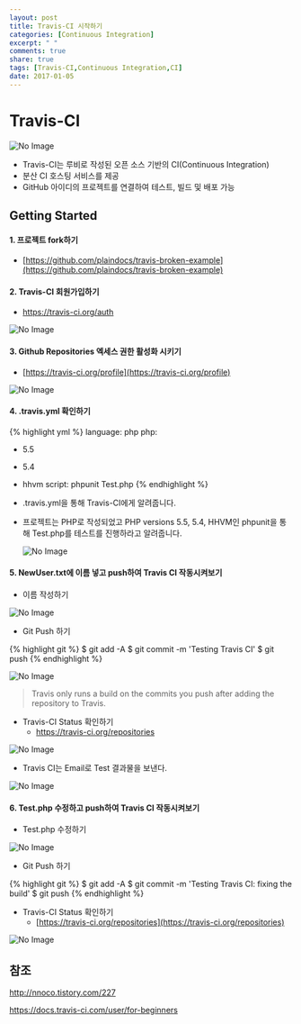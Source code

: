 ```yaml
---
layout: post
title: Travis-CI 시작하기
categories: [Continuous Integration]
excerpt: " "
comments: true
share: true
tags: [Travis-CI,Continuous Integration,CI]
date: 2017-01-05
---
```


# **Travis-CI**
![No Image](/assets/20170105/travis-ci.jpg)

- Travis-CI는 루비로 작성된 오픈 소스 기반의 CI(Continuous Integration)
- 분산 CI 호스팅 서비스를 제공
- GitHub 아이디의 프로젝트를 연결하여 테스트, 빌드 및 배포 가능

## Getting Started

#### 1. 프로젝트 fork하기

- [https://github.com/plaindocs/travis-broken-example](https://github.com/plaindocs/travis-broken-example)

#### 2. Travis-CI 회원가입하기

- <https://travis-ci.org/auth>

![No Image](/assets/20170105/travis-ci-signup.PNG)

#### 3. Github Repositories 엑세스 권한 활성화 시키기

- [https://travis-ci.org/profile](https://travis-ci.org/profile)

![No Image](/assets/20170105/travis-ci-start1.PNG)

#### 4. .travis.yml 확인하기

{% highlight yml %}
language: php
php:
- 5.5
- 5.4
- hhvm
script: phpunit Test.php
{% endhighlight %}

- .travis.yml을 통해 Travis-CI에게 알려줍니다.
- 프로젝트는 PHP로 작성되었고 PHP versions 5.5, 5.4, HHVM인 phpunit을 통해 Test.php를 테스트를 진행하라고 알려줍니다.

  ![No Image](/assets/20170105/travis-ci-start2.PNG)

#### 5. NewUser.txt에 이름 넣고 push하여 Travis CI 작동시켜보기
- 이름 작성하기

![No Image](/assets/20170105/travis-ci-start3.PNG)

- Git Push 하기

{% highlight git %}
$ git add -A
$ git commit -m 'Testing Travis CI'
$ git push
{% endhighlight %}

![No Image](/assets/20170105/travis-ci-start4.PNG)

> Travis only runs a build on the commits you push after adding the repository to Travis.

- Travis-CI Status 확인하기
  - <https://travis-ci.org/repositories>

![No Image](/assets/20170105/travis-ci-start5.PNG)

  - Travis CI는 Email로 Test 결과물을 보낸다.

![No Image](/assets/20170105/travis-ci-start6.PNG)


#### 6. Test.php 수정하고 push하여 Travis CI 작동시켜보기

- Test.php 수정하기

![No Image](/assets/20170105/travis-ci-start7.PNG)

- Git Push 하기

{% highlight git %}
$ git add -A
$ git commit -m 'Testing Travis CI: fixing the build'
$ git push
{% endhighlight %}

- Travis-CI Status 확인하기
  - [https://travis-ci.org/repositories](https://travis-ci.org/repositories)

![No Image](/assets/20170105/travis-ci-start8.PNG)

## 참조
<http://nnoco.tistory.com/227>

<https://docs.travis-ci.com/user/for-beginners>
